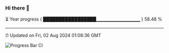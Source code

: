 ### Hi there 👋

⏳ Year progress { █████████████████▁▁▁▁▁▁▁▁▁▁▁▁▁ } 58.48 %

---

⏰ Updated on Fri, 02 Aug 2024 01:08:36 GMT

![Progress Bar CI](https://github.com/liununu/liununu/workflows/Progress%20Bar%20CI/badge.svg)
